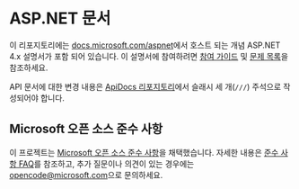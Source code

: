 # <a name="aspnet-docs"></a>ASP.NET 문서

이 리포지토리에는 [docs.microsoft.com/aspnet](https://docs.microsoft.com/aspnet)에서 호스트 되는 개념 ASP.NET 4.x 설명서가 포함 되어 있습니다. 이 설명서에 참여하려면 [참여 가이드](CONTRIBUTING.md) 및 [문제 목록](https://github.com/dotnet/AspNetDocs/issues)을 참조하세요.

API 문서에 대한 변경 내용은 [ApiDocs 리포지토리](https://github.com/aspnet/ApiDocs)에서 슬래시 세 개(`///`) 주석으로 작성되어야 합니다.

## <a name="microsoft-open-source-code-of-conduct"></a>Microsoft 오픈 소스 준수 사항

이 프로젝트는 [Microsoft 오픈 소스 준수 사항](https://opensource.microsoft.com/codeofconduct/)을 채택했습니다.
자세한 내용은 [준수 사항 FAQ](https://opensource.microsoft.com/codeofconduct/faq/)를 참조하고, 추가 질문이나 의견이 있는 경우에는 [opencode@microsoft.com](mailto:opencode@microsoft.com)으로 문의하세요.
